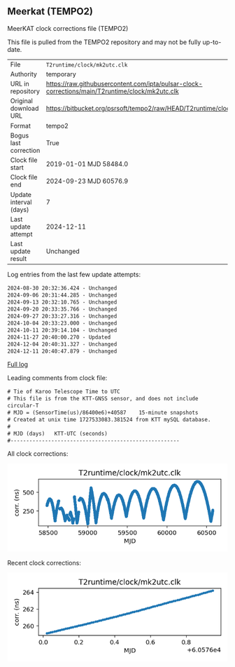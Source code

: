 
## Meerkat (TEMPO2)

MeerKAT clock corrections file (TEMPO2)

This file is pulled from the TEMPO2 repository and may not be fully
up-to-date.

|     |     |
|:--- |:--- |
| File | `T2runtime/clock/mk2utc.clk` |
| Authority | temporary |
| URL in repository | <https://raw.githubusercontent.com/ipta/pulsar-clock-corrections/main/T2runtime/clock/mk2utc.clk> |
| Original download URL | <https://bitbucket.org/psrsoft/tempo2/raw/HEAD/T2runtime/clock/mk2utc.clk> |
| Format | tempo2 |
| Bogus last correction | True |
| Clock file start | 2019-01-01 MJD 58484.0 |
| Clock file end | 2024-09-23 MJD 60576.9 |
| Update interval (days) | 7 |
| Last update attempt | 2024-12-11 |
| Last update result | Unchanged |

Log entries from the last few update attempts:
```
2024-08-30 20:32:36.424 - Unchanged
2024-09-06 20:31:44.285 - Unchanged
2024-09-13 20:32:10.765 - Unchanged
2024-09-20 20:33:35.766 - Unchanged
2024-09-27 20:33:27.316 - Unchanged
2024-10-04 20:33:23.000 - Unchanged
2024-10-11 20:39:14.104 - Unchanged
2024-11-27 20:40:00.270 - Updated
2024-12-04 20:40:31.327 - Unchanged
2024-12-11 20:40:47.879 - Unchanged
```
[Full log](https://raw.githubusercontent.com/ipta/pulsar-clock-corrections/main/log/T2runtime/clock/mk2utc.clk.log)

Leading comments from clock file:

    # Tie of Karoo Telescope Time to UTC
    # This file is from the KTT-GNSS sensor, and does not include circular-T
    # MJD = (SensorTime(us)/86400e6)+40587    15-minute snapshots
    # Created at unix time 1727533083.381524 from KTT mySQL database.
    #
    # MJD (days)   KTT-UTC (seconds)
    #------------------------------------------------------



All clock corrections:

![plot of all clock corrections](mk2utc.clk.png "All corrections")

Recent clock corrections:

![plot of recent clock corrections](mk2utc.clk.short.png "Recent corrections")


